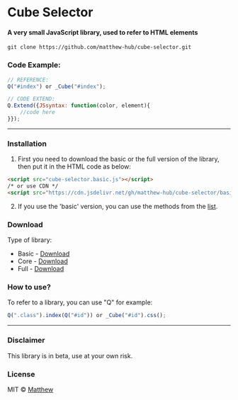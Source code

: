 <!-- ![Screenshot]()  -->
# Cube Selector
#### A very small JavaScript library, used to refer to HTML elements

```github
git clone https://github.com/matthew-hub/cube-selector.git
```

### Code Example:
```javascript
// REFERENCE:
Q("#index") or _Cube("#index");

// CODE EXTEND:
Q.Extend({JSsyntax: function(color, element){
    //code here
}});
```
***
### Installation
1. First you need to download the basic or the full version of the library, then put it in the HTML code as below:
```HTML 
<script src="cube-selector.basic.js"></script> 
/* or use CDN */
<script src="https://cdn.jsdelivr.net/gh/matthew-hub/cube-selector/basic/cube-selector.basic.js"></script>
```
2. If you use the 'basic' version, you can use the methods from the [list](https://github.com/matthew-hub/cube-selector/tree/master/methods/).
### Download
Type of library:
* Basic - [Download](https://cdn.jsdelivr.net/gh/matthew-hub/cube-selector/basic/cube-selector.basic.js) 
* Core - [Download](https://cdn.jsdelivr.net/gh/matthew-hub/cube-selector/core/cube-selector.core.js)
* Full - [Download](https://cdn.jsdelivr.net/gh/matthew-hub/cube-selector/full/cube-selector.full.js)

### How to use?
To refer to a library, you can use "Q" for example:
```javascript
Q(".class").index(Q("#id")) or _Cube("#id").css();
```
***
### Disclaimer
This library is in beta, use at your own risk.

### License
MIT © [Matthew](https://github.com/matthew-hub/)
